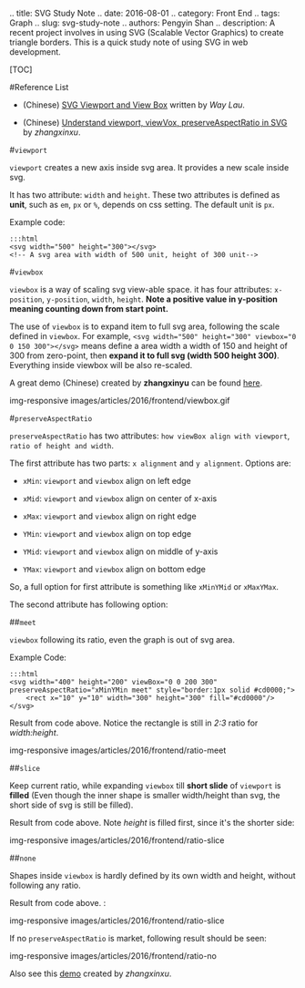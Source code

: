 .. title: SVG Study Note
.. date: 2016-08-01
.. category: Front End
.. tags: Graph
.. slug: svg-study-note
.. authors: Pengyin Shan
.. description: A recent project involves in using SVG (Scalable Vector Graphics) to create triangle borders. This is a quick study note of using SVG in web development.

[TOC]

#Reference List

- (Chinese) <a href="http://waylau.com/svg-viewport-view-box/?utm_source=tuicool&utm_medium=referral">SVG Viewport and View Box</a> written by *Way Lau*.

- (Chinese) <a href="http://www.zhangxinxu.com/wordpress/2014/08/svg-viewport-viewbox-preserveaspectratio/">Understand viewport, viewVox, preserveAspectRatio in SVG</a> by *zhangxinxu*.


#`viewport`

`viewport` creates a new axis inside svg area. It provides a new scale inside svg.



It has two attribute: `width` and `height`. These two attributes is defined as **unit**, such as `em`, `px` or `%`, depends on css setting. The default unit is `px`.

Example code:

    :::html
    <svg width="500" height="300"></svg>
    <!-- A svg area with width of 500 unit, height of 300 unit-->

#`viewbox`

`viewbox` is a way of scaling svg view-able space. it has four attributes: `x-position`, `y-position`, `width`, `height`. **Note a positive value in y-position meaning counting down from start point.**

The use of `viewbox` is to expand item to full svg area, following the scale defined in `viewbox`. For example, `<svg width="500" height="300" viewbox="0 0 150 300"></svg>` means define a area width a width of 150 and height of 300 from zero-point, then **expand it to full svg (width 500 height 300)**. Everything inside viewbox will be also re-scaled.

A great demo (Chinese) created by **zhangxinyu** can be found <a href="http://www.zhangxinxu.com/study/201408/svg-viewbox-explain.html">here</a>.

img-responsive images/articles/2016/frontend/viewbox.gif 

#`preserveAspectRatio`

`preserveAspectRatio` has two attributes: `how viewBox align with viewport`, `ratio of height and width`.

The first attribute has two parts: `x alignment` and `y alignment`. Options are:

- `xMin`: `viewport` and `viewbox` align on left edge

- `xMid`: `viewport` and `viewbox` align on center of x-axis

- `xMax`: `viewport` and `viewbox` align on right edge

- `YMin`: `viewport` and `viewbox` align on top edge

- `YMid`: `viewport` and `viewbox` align on middle of y-axis

- `YMax`: `viewport` and `viewbox` align on bottom edge

So, a full option for first attribute is something like `xMinYMid` or `xMaxYMax`.

The second attribute has following option:

##`meet`

`viewbox` following its ratio, even the graph is out of svg area.

Example Code:

    :::html
    <svg width="400" height="200" viewBox="0 0 200 300" preserveAspectRatio="xMinYMin meet" style="border:1px solid #cd0000;">
        <rect x="10" y="10" width="300" height="300" fill="#cd0000"/>
    </svg>

Result from code above. Notice the rectangle is still in *2:3* ratio for *width:height*.

img-responsive images/articles/2016/frontend/ratio-meet 

##`slice`

Keep current ratio, while expanding `viewbox` till **short slide** of `viewport` is **filled** (Even though the inner shape is smaller width/height than svg, the short side of svg is still be filled).

Result from code above. Note *height* is filled first, since it's the shorter side:

img-responsive images/articles/2016/frontend/ratio-slice 

##`none`

Shapes inside `viewbox` is hardly defined by its own width and height, without following any ratio.

Result from code above. :

img-responsive images/articles/2016/frontend/ratio-slice 

If no `preserveAspectRatio` is market, following result should be seen:

img-responsive images/articles/2016/frontend/ratio-no 

Also see this <a href="http://www.zhangxinxu.com/study/201408/svg-preserveaspectratio-meet-slice-none.html">demo</a> created by *zhangxinxu*.


